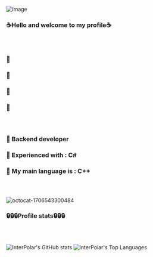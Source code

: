 ![image](https://github.com/BruhDevel/BruhDevel/assets/118571561/9839d369-a468-4234-9fb7-61062f4e0337)

### ☕Hello and welcome to my profile☕

### ‎ 
### 🤠
### 👔‎ 
### 👖‎ 
### 👞‎ 
### ‎ 

### 🧨 Backend developer
### 🧨 Experienced with : C#
### 🧨 My main language is : C++
### ‎ 

![octocat-1706543300484](https://github.com/BruhDevel/BruhDevel/assets/118571561/eb7ecd90-72e7-42e3-9dea-775be5476864)


### 🔒🔒🔒Profile stats🔒🔒🔒
###  ‎ ‎ 

![InterPolar's GitHub stats](https://github-readme-stats.vercel.app/api?username=BruhDevel&theme=dracula) ![InterPolar's Top Languages](https://github-readme-stats.vercel.app/api/top-langs/?username=BruhDevel&theme=dracula)
